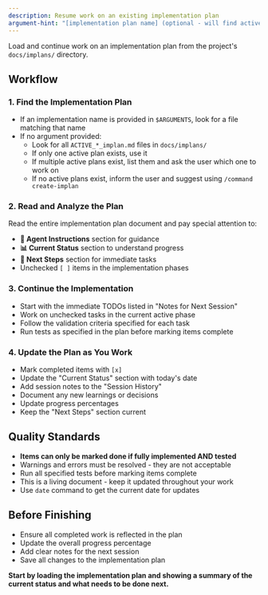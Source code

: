 ```yaml
---
description: Resume work on an existing implementation plan
argument-hint: "[implementation plan name] (optional - will find active plan if not specified)"
---
```


Load and continue work on an implementation plan from the project's `docs/implans/` directory.

## Workflow

### 1. Find the Implementation Plan
- If an implementation name is provided in `$ARGUMENTS`, look for a file matching that name
- If no argument provided:
  - Look for all `ACTIVE_*_implan.md` files in `docs/implans/`
  - If only one active plan exists, use it
  - If multiple active plans exist, list them and ask the user which one to work on
  - If no active plans exist, inform the user and suggest using `/command create-implan`

### 2. Read and Analyze the Plan
Read the entire implementation plan document and pay special attention to:
- **🤖 Agent Instructions** section for guidance
- **📊 Current Status** section to understand progress
- **🎯 Next Steps** section for immediate tasks
- Unchecked `[ ]` items in the implementation phases

### 3. Continue the Implementation
- Start with the immediate TODOs listed in "Notes for Next Session"
- Work on unchecked tasks in the current active phase
- Follow the validation criteria specified for each task
- Run tests as specified in the plan before marking items complete

### 4. Update the Plan as You Work
- Mark completed items with `[x]`
- Update the "Current Status" section with today's date
- Add session notes to the "Session History"
- Document any new learnings or decisions
- Update progress percentages
- Keep the "Next Steps" section current

## Quality Standards

- **Items can only be marked done if fully implemented AND tested**
- Warnings and errors must be resolved - they are not acceptable
- Run all specified tests before marking items complete
- This is a living document - keep it updated throughout your work
- Use `date` command to get the current date for updates

## Before Finishing
- Ensure all completed work is reflected in the plan
- Update the overall progress percentage
- Add clear notes for the next session
- Save all changes to the implementation plan

**Start by loading the implementation plan and showing a summary of the current status and what needs to be done next.**